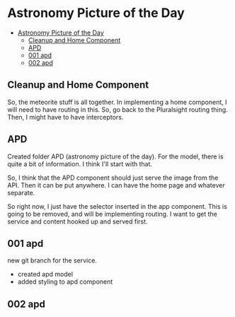 # Astronomy Picture of the Day

- [Astronomy Picture of the Day](#astronomy-picture-of-the-day)
  - [Cleanup and Home Component](#cleanup-and-home-component)
  - [APD](#apd)
  - [001 apd](#001-apd)
  - [002 apd](#002-apd)

## Cleanup and Home Component

So, the meteorite stuff is all together. In implementing a home component, I will need to have routing in this.
So, go back to the Pluralsight routing thing.
Then, I might have to have interceptors.  

## APD

Created folder APD (astronomy picture of the day).
For the model, there is quite a bit of information. I think I'll start with that.  

So, I think that the APD component should just serve the image from the API.
Then it can be put anywhere. I can have the home page and whatever separate.  

So right now, I just have the selector inserted in the app component. This is going to be removed, and will be implementing routing.
I want to get the service and content hooked up and served first.

## 001 apd

new git branch for the service.

- created apd model
- added styling to apd component  

## 002 apd
